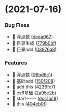 #  (2021-07-16)


### Bug Fixes

* 🐛 浮点数 ([dcea067](https://github.com/youzaiyouzai666/blog/commit/dcea06793c38c77454eceaf7e70a6dae2ef1ec51))
* 🐛 目录生成 ([779b0bf](https://github.com/youzaiyouzai666/blog/commit/779b0bf41b4e2f967cb85e92025dc73cd26a9474))
* 🐛 目录add ([03876a8](https://github.com/youzaiyouzai666/blog/commit/03876a8875c4bf0820f70affe4b00e5db3cbf3dc))


### Features

* 🎸 浮点数 ([08bd6c1](https://github.com/youzaiyouzai666/blog/commit/08bd6c158d8394d1fe21642b5c774d65cb51a844))
* 🎸 基础add ([150f208](https://github.com/youzaiyouzai666/blog/commit/150f208f6e4a30b6bf353817a0d23f6165f771d7))
* 🎸 add this ([4236fc7](https://github.com/youzaiyouzai666/blog/commit/4236fc762d66aa4d6d9b04ddd8355f44ae04a307))
* 🎸 es6基础 ([2a95e2b](https://github.com/youzaiyouzai666/blog/commit/2a95e2b8182a91d100cbe4eba93007447c9cdb94))
* 🎸 start----- ([dcc1bc8](https://github.com/youzaiyouzai666/blog/commit/dcc1bc832cea2904e3cfdf628f0c267b1fda1945))
* 🎸 this ([404eb0f](https://github.com/youzaiyouzai666/blog/commit/404eb0ff8a612f610d9f023e251906f011316a71))



